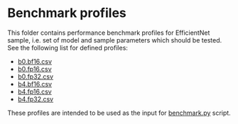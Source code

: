 # Benchmark profiles

This folder contains performance benchmark profiles for EfficientNet sample, i.e. set of model and sample parameters which should be tested. See the following list for defined profiles:

* [b0.bf16.csv](b0.bf16.csv)
* [b0.fp16.csv](b0.fp16.csv)
* [b0.fp32.csv](b0.fp32.csv)
* [b4.bf16.csv](b4.bf16.csv)
* [b4.fp16.csv](b4.fp16.csv)
* [b4.fp32.csv](b4.fp32.csv)

These profiles are intended to be used as the input for [benchmark.py](/models_v2/common/benchmark.py) script.
